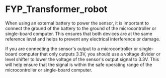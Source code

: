 # FYP_Transformer_robot

When using an external battery to power the sensor, it is important to connect the ground of the battery to the ground of the microcontroller or single-board computer. This ensures that both devices are at the same reference level and helps to prevent any electrical interference or damage.

If you are connecting the sensor's output to a microcontroller or single-board computer that only outputs 3.3V, you should use a voltage divider or level shifter to lower the voltage of the sensor's output signal to 3.3V. This will help ensure that the signal is within the safe operating range of the microcontroller or single-board computer.
